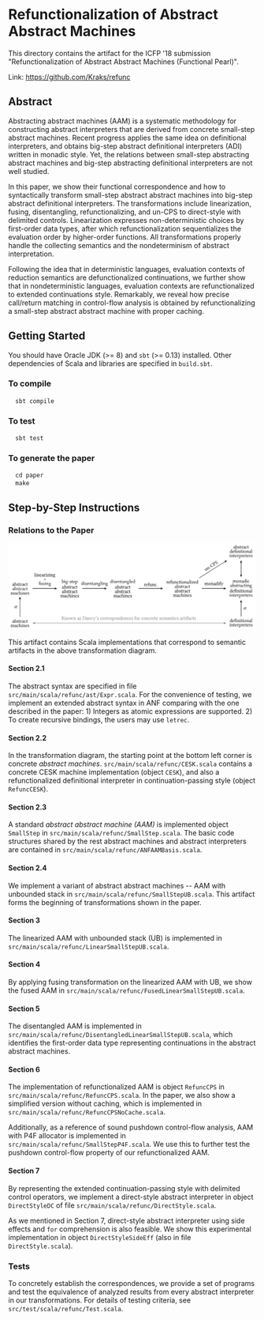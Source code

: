 # Refunctionalization of Abstract Abstract Machines

This directory contains the artifact for the ICFP '18 submission "Refunctionalization of Abstract Abstract Machines (Functional Pearl)".

Link: https://github.com/Kraks/refunc

## Abstract

Abstracting abstract machines (AAM) is a systematic methodology for constructing abstract interpreters that are derived from concrete small-step abstract machines. Recent progress applies the same idea on definitional interpreters, and obtains big-step abstract definitional interpreters (ADI) written in monadic style. Yet, the relations between small-step abstracting abstract machines and big-step abstracting definitional interpreters are not well studied.

In this paper, we show their functional correspondence and how to syntactically transform small-step abstract abstract machines into big-step abstract definitional interpreters. The transformations include linearization, fusing, disentangling, refunctionalizing, and un-CPS to direct-style with delimited controls. Linearization expresses non-deterministic choices by first-order data types, after which refunctionalization sequentializes the evaluation order by higher-order functions. All transformations properly handle the collecting semantics and the nondeterminism of abstract interpretation.

Following the idea that in deterministic languages, evaluation contexts of reduction semantics are defunctionalized continuations, we further show that in nondeterministic languages, evaluation contexts are refunctionalized to extended continuations style. Remarkably, we reveal how precise call/return matching in control-flow analysis is obtained by refunctionalizing a small-step abstract abstract machine with proper caching.

## Getting Started

You should have Oracle JDK (>= 8) and `sbt` (>= 0.13) installed. Other dependencies of Scala and libraries are specified in `build.sbt`.

### To compile
```
  sbt compile
```

### To test
```
  sbt test
```

### To generate the paper
```
  cd paper
  make
```

## Step-by-Step Instructions

### Relations to the Paper

![Transformation diagram](images/transformations.png)

This artifact contains Scala implementations that correspond to semantic artifacts in the above transformation diagram.

#### Section 2.1

The abstract syntax are specified in file `src/main/scala/refunc/ast/Expr.scala`. For the convenience of testing, we implement an extended abstract syntax in ANF comparing with the one described in the paper: 1) Integers as atomic expressions are supported. 2) To create recursive bindings, the users may use `letrec`.

#### Section 2.2

In the transformation diagram, the starting point at the bottom left corner is concrete _abstract machines_. `src/main/scala/refunc/CESK.scala` contains a concrete CESK machine implementation (object `CESK`), and also a refunctionalized definitional interpreter in continuation-passing style (object `RefuncCESK`).

#### Section 2.3

A standard _abstract abstract machine (AAM)_ is implemented object `SmallStep` in `src/main/scala/refunc/SmallStep.scala`. The basic code structures shared by the rest abstract machines and abstract interpreters are contained in `src/main/scala/refunc/ANFAAMBasis.scala`.

#### Section 2.4

We implement a variant of abstract abstract machines -- AAM with unbounded stack in `src/main/scala/refunc/SmallStepUB.scala`. This artifact forms the beginning of transformations shown in the paper.

#### Section 3

The linearized AAM with unbounded stack (UB) is implemented in `src/main/scala/refunc/LinearSmallStepUB.scala`.

#### Section 4

By applying fusing transformation on the linearized AAM with UB, we show the fused AAM in `src/main/scala/refunc/FusedLinearSmallStepUB.scala`.

#### Section 5

The disentangled AAM is implemented in `src/main/scala/refunc/DisentangledLinearSmallStepUB.scala`, which identifies the first-order data type representing continuations in the abstract abstract machines. 

#### Section 6

The implementation of refunctionalized AAM is object `RefuncCPS` in `src/main/scala/refunc/RefuncCPS.scala`. In the paper, we also show a simplified version without caching, which is implemented in `src/main/scala/refunc/RefuncCPSNoCache.scala`.

Additionally, as a reference of sound pushdown control-flow analysis, AAM with P4F allocator is implemented in `src/main/scala/refunc/SmallStepP4F.scala`. We use this to further test the pushdown control-flow property of our refunctionalized AAM.

#### Section 7

By representing the extended continuation-passing style with delimited control operators, we implement a direct-style abstract interpreter in object `DirectStyleDC` of file `src/main/scala/refunc/DirectStyle.scala`.

As we mentioned in Section 7, direct-style abstract interpreter using side effects and `for` comprehension is also feasible. We show this experimental implementation in object `DirectStyleSideEff` (also in file `DirectStyle.scala`).

### Tests

To concretely establish the correspondences, we provide a set of programs and test the equivalence of analyzed results from every abstract interpreter in our transformations. For details of testing criteria, see `src/test/scala/refunc/Test.scala`.
